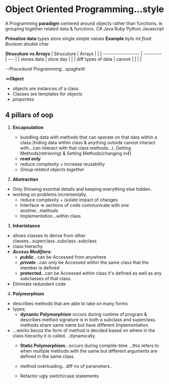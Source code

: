 # Object Oriented Programming...style
A Programming **paradigm** centered around objects rather than functions. ie grouping together related data & functions. 
C# Java Ruby Python Javascript

**Primative data** types store single simple values
**Example**
_byte    int    float   Boolean   double  char_

**Strucuture vs Arrays**
| Strucuture         | Arrays    |     |
| ------------------ | --------- | --- |
| stores data        | store day |     |
| diff types of data | cannot    |     |
|                    |

_--Procedural Programming...spaghetti_

=>**Object**
* objects are instances of a class
* Classes are templates for objects
* _properties_


## 4 pillars of oop
1. **Encapsulation**
   * bundling data with methods that can operate on that data within a class.(hiding data within class & anything outside cannot interact with...can interact with that class methods...)..Getting Methods(retrieving) & Setting Methods(changing in4)
   * _**read only**_
   * reduce complexity + increase reusability
   * _Group related objects together_

2. **Abstraction**
* Only Showing essintial details and keeping everything else hidden.
* working on problems incrementally.
   * reduce complexity + isolate impact of changes
   * Interface => sections of code communicate with one another...methods
   * Implementation...within class

3. **Inherintance**
* allows classes to derive from other classes...superclass..subclass..subclass
* class hierachy
* _**Access Modifiers**_:
  * **_public_**.. can be Accessed from anywhere
  * _**private**_...can only be Accessed within the same class that the member is defined
  * **protected**...can be Accessed within class it's defined as well as any subclasses of that class.
* Eliminate redundant code

4. **Polymorphism**
* describes methods that are able to take on many forms
* types;
    * **dynamic Polymorphism**
  occurs during runtime of program & describes method signature is in both a subclass and superclass.
  methods share same name but have different Implementation.
* ...works becoz the form of method is decided based on where in the class hierachy it is called. ..dynamically.
    *  **Static Polymorphism**.. occurs during complile-time ...this refers to when multiple methods with the same but different arguments are defined in the same class.
    *  method overloading.. diff no of parameters..

   * Refactor ugly switch/case statements
